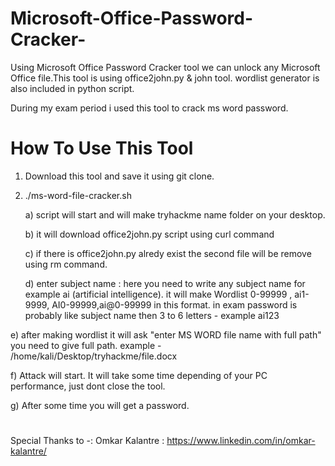 # Microsoft-Office-Password-Cracker-
Using Microsoft Office Password Cracker tool we can unlock any Microsoft Office file.This tool is using office2john.py &amp; john tool. wordlist generator is also included in python script.


During my exam period i used this tool to crack ms word password. 




# How To Use This Tool

1) Download this tool and save it using git clone.
2) ./ms-word-file-cracker.sh       

   a) script will start and will make tryhackme name folder on your desktop. 
   
   b) it will download office2john.py script using curl command
   
   c) if there is office2john.py alredy exist the second file will be remove using rm command.


   d) enter subject name :     here you need to write any subject name for example ai  (artificial intelligence). 
                                it will make Wordlist 0-99999 , ai1-9999, AI0-99999,ai@0-99999 in this format. 
                                in exam password is probably like subject name then 3 to 6 letters - example ai123  
                                
 
 e) after making wordlist it will ask "enter MS WORD file name with full path"
                                you need to give full path. example - /home/kali/Desktop/tryhackme/file.docx
  
  
  f) Attack will start. It will take some time depending of your PC performance, just dont close the tool. 


  g) After some time you will get a password. 
  
  
  



#



Special Thanks to -:  Omkar Kalantre  :   https://www.linkedin.com/in/omkar-kalantre/

